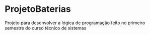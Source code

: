 # ProjetoBaterias
 Projeto para desenvolver a lógica de programação feito no primeiro semestre do curso técnico de sistemas
